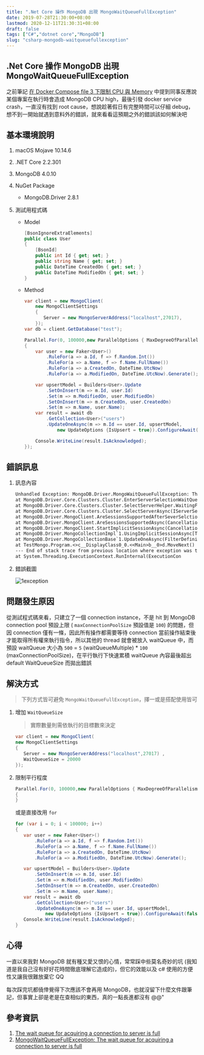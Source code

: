 ```yaml
---
title: ".Net Core 操作 MongoDB 出現 MongoWaitQueueFullException"
date: 2019-07-28T21:30:00+08:00
lastmod: 2020-12-11T21:30:31+08:00
draft: false
tags: ["C#","dotnet core","MongoDB"]
slug: "csharp-mongodb-waitqueuefullexception"
---
```


## .Net Core 操作 MongoDB 出現 MongoWaitQueueFullException

之前筆記 [在 Docker Compose file 3 下限制 CPU 與 Memory](/docker-compose-3-cpu-memory-limit/) 中提到同事反應說某個專案在執行時會造成 MongoDB CPU high，最後引發 docker service crash，一直沒有找到 root cause，想說趁著假日有完整時間可以仔細 debug，想不到一開始就遇到意料外的錯誤，就來看看這預期之外的錯誤該如何解決吧

## 基本環境說明

1. macOS Mojave 10.14.6
2. .NET Core 2.2.301
3. MongoDB 4.0.10
4. NuGet Package

    - MongoDB.Driver 2.8.1

5. 測試用程式碼

    - Model

        ```cs
        [BsonIgnoreExtraElements]
        public class User
        {
            [BsonId]
            public int Id { get; set; }
            public string Name { get; set; }
            public DateTime CreatedOn { get; set; }
            public DateTime ModifiedOn { get; set; }
        }
        ```

    - Method

        ```cs
        var client = new MongoClient(
            new MongoClientSettings
            {
               Server = new MongoServerAddress("localhost",27017),
            });
        var db = client.GetDatabase("test");

        Parallel.For(0, 100000,new ParallelOptions { MaxDegreeOfParallelism = 2 },async (i) =>
        {
            var user = new Faker<User>()
                .RuleFor(a => a.Id, f => f.Random.Int())
                .RuleFor(a => a.Name, f => f.Name.FullName())
                .RuleFor(a => a.CreatedOn, DateTime.UtcNow)
                .RuleFor(a => a.ModifiedOn, DateTime.UtcNow).Generate();

            var upsertModel = Builders<User>.Update
                .SetOnInsert(m => m.Id, user.Id)
                .Set(m => m.ModifiedOn, user.ModifiedOn)
                .SetOnInsert(m => m.CreatedOn, user.CreatedOn)
                .Set(m => m.Name, user.Name);
            var result = await db
                .GetCollection<User>("users")
                .UpdateOneAsync(m => m.Id == user.Id, upsertModel,
                    new UpdateOptions {IsUpsert = true}).ConfigureAwait(false);

            Console.WriteLine(result.IsAcknowledged);
        });
        ```

## 錯誤訊息

1. 訊息內容

    ```txt
    Unhandled Exception: MongoDB.Driver.MongoWaitQueueFullException: The wait queue for server selection is full.
    at MongoDB.Driver.Core.Clusters.Cluster.EnterServerSelectionWaitQueue()
    at MongoDB.Driver.Core.Clusters.Cluster.SelectServerHelper.WaitingForDescriptionToChange()
    at MongoDB.Driver.Core.Clusters.Cluster.SelectServerAsync(IServerSelector selector, CancellationToken cancellationToken)
    at MongoDB.Driver.MongoClient.AreSessionsSupportedAfterSeverSelctionAsync(CancellationToken cancellationToken)
    at MongoDB.Driver.MongoClient.AreSessionsSupportedAsync(CancellationToken cancellationToken)
    at MongoDB.Driver.MongoClient.StartImplicitSessionAsync(CancellationToken cancellationToken)
    at MongoDB.Driver.MongoCollectionImpl`1.UsingImplicitSessionAsync[TResult](Func`2 funcAsync, CancellationToken cancellationToken)
    at MongoDB.Driver.MongoCollectionBase`1.UpdateOneAsync(FilterDefinition`1 filter, UpdateDefinition`1 update, UpdateOptions options, Func`3 bulkWriteAsync)
    at TestMongo.Program.<>c__DisplayClass0_0.<<Main>b__0>d.MoveNext() in /Users/yowko.tsai/TestMongo/TestMongo/Program.cs:line 38
    --- End of stack trace from previous location where exception was thrown ---
    at System.Threading.ExecutionContext.RunInternal(ExecutionCon
    ```

2. 錯誤截圖

    ![1exception](https://user-images.githubusercontent.com/3851540/62009104-e1e69180-b18d-11e9-97ae-54dd21c28fb0.png)

## 問題發生原因

從測試程式碼來看，只建立了一個 connection instance，不是 hit 到 MongoDB connection pool 預設上限 ( `maxConnectionPoolSize` 預設值是 `100`) 的問題，但因 connection 僅有一條，因此所有操作都需要等待 connection 當前操作結束後才能取得所有權來執行指令，所以其他的 thread 就會被放入 waitQueue 中，而預設 waitQueue 大小為 `500` = `5` (waitQueueMultiple) * `100` (maxConnectionPoolSize)，在平行執行下快速累積 waitQueue 內容最後超出 default WaitQueueSize 而拋出錯誤

## 解決方式

> 下列方式皆可避免 `MongoWaitQueueFullException`，擇一或是搭配使用皆可

1. 增加 `WaitQueueSize`

    > 實際數量則需依執行的目標數來決定

    ```cs
    var client = new MongoClient(
    new MongoClientSettings
    {
       Server = new MongoServerAddress("localhost",27017) ,
       WaitQueueSize = 20000
    });
    ```

2. 限制平行程度

    ```cs
    Parallel.For(0, 100000,new ParallelOptions { MaxDegreeOfParallelism = 2 },async (i) =>
    {
    }
    ```

    或是直接改用 `for`

    ```cs
    for (var i = 0; i < 100000; i++)
    {
       var user = new Faker<User>()
           .RuleFor(a => a.Id, f => f.Random.Int())
           .RuleFor(a => a.Name, f => f.Name.FullName())
           .RuleFor(a => a.CreatedOn, DateTime.UtcNow)
           .RuleFor(a => a.ModifiedOn, DateTime.UtcNow).Generate();

       var upsertModel = Builders<User>.Update
           .SetOnInsert(m => m.Id, user.Id)
           .Set(m => m.ModifiedOn, user.ModifiedOn)
           .SetOnInsert(m => m.CreatedOn, user.CreatedOn)
           .Set(m => m.Name, user.Name);
       var result = await db
           .GetCollection<User>("users")
           .UpdateOneAsync(m => m.Id == user.Id, upsertModel,
               new UpdateOptions {IsUpsert = true}).ConfigureAwait(false);
       Console.WriteLine(result.IsAcknowledged);
    }
    ```

## 心得

一直以來我對 MongoDB 就有種又愛又恨的心情，常常踩中些莫名奇妙的坑 (我知道是我自己沒有好好花時間徹底理解它造成的)，但它的效能以及 c# 使用的方便性又讓我很難放棄它 QQ

每次踩完坑都僥倖覺得下次應該不會再用 MongoDB，也就沒留下什麼文件跟筆記，但事實上卻是老是在查相似的東西，真的一點長進都沒有 @@"

## 參考資訊

1. [The wait queue for acquiring a connection to server is full](https://jira.mongodb.org/browse/CSHARP-1180?focusedCommentId=1291455&page=com.atlassian.jira.plugin.system.issuetabpanels%3Acomment-tabpanel#comment-1291455)
2. [MongoWaitQueueFullException: The wait queue for acquiring a connection to server is full](https://stackoverflow.com/questions/37322110/mongowaitqueuefullexception-the-wait-queue-for-acquiring-a-connection-to-server)
